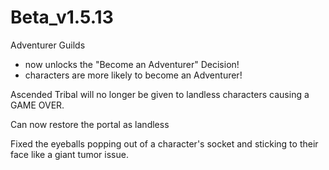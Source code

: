 # Beta_v1.5.13

Adventurer Guilds
- now unlocks the "Become an Adventurer" Decision!
- characters are more likely to become an Adventurer!

Ascended Tribal will no longer be given to landless characters causing a GAME OVER.

Can now restore the portal as landless

Fixed the eyeballs popping out of a character's socket and sticking to their face like a giant tumor issue.